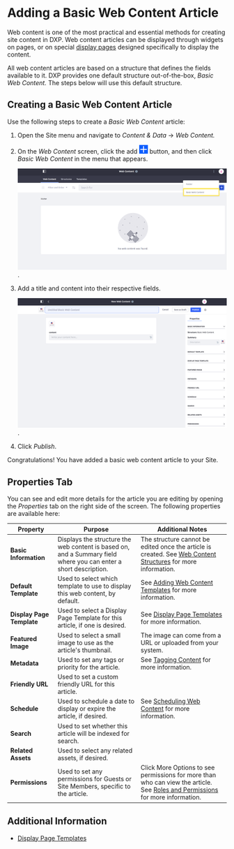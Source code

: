 # Adding a Basic Web Content Article

Web content is one of the most practical and essential methods for creating site content in DXP. Web content articles can be displayed through widgets on pages, or on special [display pages](https://help.liferay.com/hc/en-us/articles/360029133291-Creating-Display-Page-Templates) designed specifically to display the content.

All web content articles are based on a structure that defines the fields available to it. <!-- TODO: See the [Introduction to Web Content Structures](../web-content-structures/introduction-to-web-content-structures.md) for more information.--> DXP provides one default structure out-of-the-box, _Basic Web Content._ The steps below will use this default structure.

## Creating a Basic Web Content Article

Use the following steps to create a _Basic Web Content_ article:

1. Open the Site menu and navigate to _Content & Data_ → _Web Content._

1. On the _Web Content_ screen, click the add ![Add icon](../../../../images/icon-add.png) button, and then click _Basic Web Content_ in the menu that appears.

    ![The Web Content administration page.](./adding-a-basic-web-content-article/images/01.png).

1. Add a title and content into their respective fields.

    ![The edit screen for a new web content article.](./adding-a-basic-web-content-article/images/02.png).

1. Click _Publish_.

Congratulations! You have added a basic web content article to your Site. <!-- TODO: See [Using the Web Content Display Widget](../../../../site-building/displaying-content/using-the-web-content-display-widget.md) for more information on displaying this article on a page. -->

## Properties Tab

You can see and edit more details for the article you are editing by opening the _Properties_ tab on the right side of the screen. The following properties are available here:

| **Property** | **Purpose** | **Additional Notes** |
| --- | --- | --- |
| **Basic Information** | Displays the structure the web content is based on, and a Summary field where you can enter a short description. | The structure cannot be edited once the article is created. See [Web Content Structures](https://help.liferay.com/hc/en-us/articles/360029133211-Editing-Structures) for more information. |
| **Default Template** | Used to select which template to use to display this web content, by default. | See [Adding Web Content Templates](https://help.liferay.com/hc/en-us/articles/360028820252-Adding-Templates-with-Structures) for more information. |
| **Display Page Template** | Used to select a Display Page Template for this article, if one is desired. | See [Display Page Templates](https://help.liferay.com/hc/en-us/articles/360029133291-Creating-Display-Page-Templates) for more information. |
| **Featured Image** | Used to select a small image to use as the article's thumbnail. | The image can come from a URL or uploaded from your system. |
| **Metadata** | Used to set any tags or priority for the article. | See [Tagging Content](../../../tags-and-categories/user-guide/tagging-content.md) for more information. |
| **Friendly URL** | Used to set a custom friendly URL for this article. | |
| **Schedule** | Used to schedule a date to display or expire the article, if desired. | See [Scheduling Web Content](https://help.liferay.com/hc/en-us/articles/360029042011-Scheduling-Web-Content-Publication) for more information. |
| **Search** | Used to set whether this article will be indexed for search. | |
| **Related Assets** | Used to select any related assets, if desired. | |
| **Permissions** | Used to set any permissions for Guests or Site Members, specific to the article. | Click More Options to see permissions for more than who can view the article. See [Roles and Permissions](../../../../users-and-permissions/roles-and-permissions/introduction-to-roles-and-permissions.md) for more information. | 

## Additional Information

* [Display Page Templates](https://help.liferay.com/hc/en-us/articles/360029133291-Creating-Display-Page-Templates)

<!-- TODO: * [Introduction to Web Content Structures](../web-content-structures/introduction-to-web-content-structures.md) 
* [Using the Web Content Display Widget](../../../../site-building/displaying-content/using-the-web-content-display-widget.md)-->